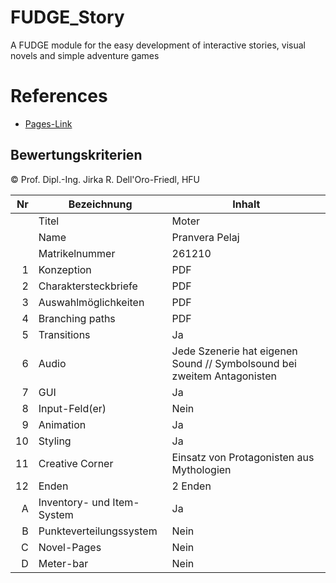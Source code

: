 # FUDGE_Story
A FUDGE module for the easy development of interactive stories, visual novels and simple adventure games


# References
- [Pages-Link](https://pranii.github.io/VisualNovelMoter/index.html)

## Bewertungskriterien
© Prof. Dipl.-Ing. Jirka R. Dell'Oro-Friedl, HFU  

| Nr | Bezeichnung           | Inhalt |
|---:|-----------------------|------|
|    | Titel                 |  Moter |
|    | Name                  |  Pranvera Pelaj |
|    | Matrikelnummer        |  261210 |
|  1 | Konzeption     | PDF                                                                                                                            |
|  2 | Charaktersteckbriefe     | PDF                                                                                                                                                                                                |
|  3 | Auswahlmöglichkeiten | PDF                                                                                                                                               |
|  4 | Branching paths                                                                                                                                            |PDF  
|  5 | Transitions           | Ja                 |
|  6 |         Audio         | Jede Szenerie hat eigenen Sound    // Symbolsound bei zweitem Antagonisten                                     |
|  7 |         GUI            | Ja     |
|  8 | Input-Feld(er)          | Nein              |
| 9 | Animation      | Ja          |
| 10 | Styling          | Ja              |
| 11 | Creative Corner          | Einsatz von Protagonisten aus Mythologien               |
| 12 | Enden            | 2 Enden                       |
|  A | Inventory- und Item-System     | Ja|
|  B | Punkteverteilungssystem     | Nein    |
|  C | Novel-Pages             | Nein                     |
|  D | Meter-bar             | Nein



